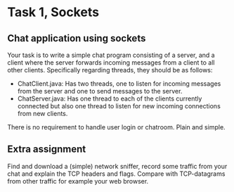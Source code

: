 # Task 1, Sockets
## Chat application using sockets

Your task is to write a simple chat program consisting of a server, and a client where the server forwards incoming messages from a client to all other clients. Specifically regarding threads, they should be as follows:

* ChatClient.java: Has two threads, one to listen for incoming messages from the server and one to send messages to the server.
* ChatServer.java: Has one thread to each of the clients currently connected but also one thread to listen for new incoming connections from new clients.

There is no requirement to handle user login or chatroom. Plain and simple.

## Extra assignment

Find and download a (simple) network sniffer, record some traffic from your chat and explain the TCP headers and flags. Compare with TCP-datagrams from other traffic for example your web browser.